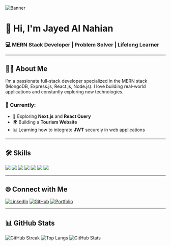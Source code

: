 ![Banner](https://i.ibb.co/rG6SsQRh/final.jpg)

# 👋 Hi, I'm Jayed Al Nahian  
### 💻 MERN Stack Developer | Problem Solver | Lifelong Learner

---

## 🧑‍💼 About Me
I’m a passionate full-stack developer specialized in the MERN stack (MongoDB, Express.js, React.js, Node.js). I love building real-world applications and constantly exploring new technologies.

### 🌱 Currently:
- 🚀 Exploring **Next.js** and **React Query**
- 🌍 Building a **Tourism Website**
- 📊 Learning how to integrate **JWT** securely in web applications

---

## 🛠️ Skills

<p align="left">
  <img src="https://img.shields.io/badge/React-61DAFB?logo=react&logoColor=white&style=for-the-badge" />
  <img src="https://img.shields.io/badge/Node.js-339933?logo=node.js&logoColor=white&style=for-the-badge" />
  <img src="https://img.shields.io/badge/Express.js-000000?logo=express&logoColor=white&style=for-the-badge" />
  <img src="https://img.shields.io/badge/MongoDB-47A248?logo=mongodb&logoColor=white&style=for-the-badge" />
  <img src="https://img.shields.io/badge/Tailwind_CSS-38B2AC?logo=tailwind-css&logoColor=white&style=for-the-badge" />
  <img src="https://img.shields.io/badge/Firebase-FFCA28?logo=firebase&logoColor=white&style=for-the-badge" />
  <img src="https://img.shields.io/badge/Git-F05032?logo=git&logoColor=white&style=for-the-badge" />
</p>

---

## 🌐 Connect with Me
[![LinkedIn](https://img.shields.io/badge/LinkedIn-blue?logo=linkedin&style=for-the-badge)](https://linkedin.com/in/your-profile)
[![GitHub](https://img.shields.io/badge/GitHub-black?logo=github&style=for-the-badge)](https://github.com/your-username)
[![Portfolio](https://img.shields.io/badge/Portfolio-ff6347?style=for-the-badge&logo=firefox-browser)](https://your-portfolio-link.com)

---

## 📊 GitHub Stats
![GitHub Streak](https://streak-stats.demolab.com?user=your-username&theme=radical&hide_border=true)
![Top Langs](https://github-readme-stats.vercel.app/api/top-langs/?username=your-username&layout=compact&theme=radical)
![GitHub Stats](https://github-readme-stats.vercel.app/api?username=your-username&show_icons=true&theme=radical)
